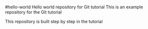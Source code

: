 #hello-world
Hello world repository for Git tutorial
This is an example repository for the Git tutorial

This repository is built step by step in the tutorial

